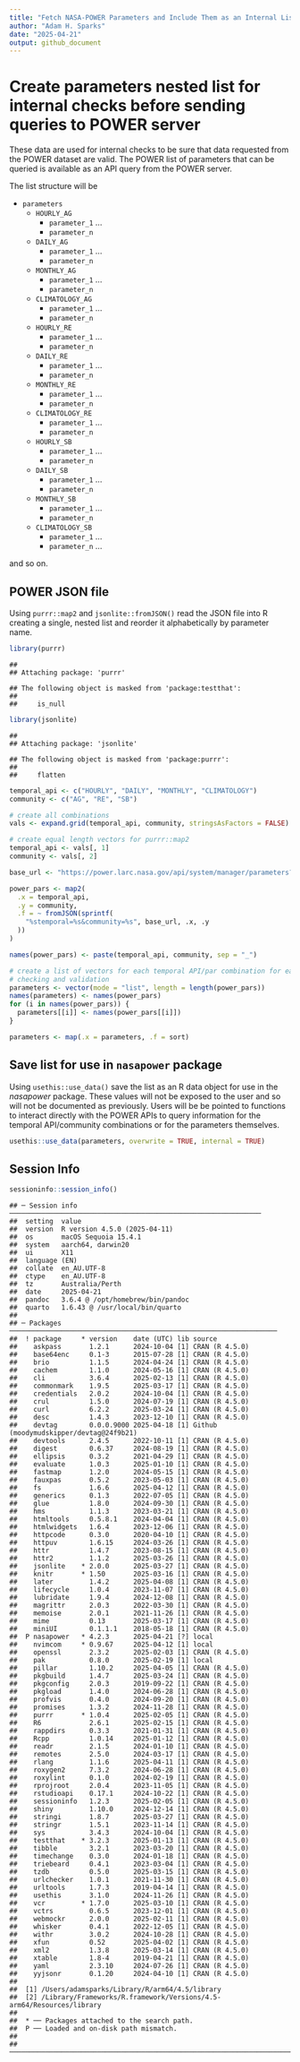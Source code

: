 ```yaml
---
title: "Fetch NASA-POWER Parameters and Include Them as an Internal List"
author: "Adam H. Sparks"
date: "2025-04-21"
output: github_document
---
```




# Create parameters nested list for internal checks before sending queries to POWER server

These data are used for internal checks to be sure that data requested from the POWER dataset are valid.
The POWER list of parameters that can be queried is available as an API query from the POWER server.

The list structure will be

-   `parameters`
    -   `HOURLY_AG`
        -   `parameter_1` ...
        -   `parameter_n`
    -   `DAILY_AG`
        -   `parameter_1` ...
        -   `parameter_n`
    -   `MONTHLY_AG`
        -   `parameter_1` ...
        -   `parameter_n`
    -   `CLIMATOLOGY_AG`
        -   `parameter_1` ...
        -   `parameter_n`
    -   `HOURLY_RE`
        -   `parameter_1` ...
        -   `parameter_n`
    -   `DAILY_RE`
        -   `parameter_1` ...
        -   `parameter_n`
    -   `MONTHLY_RE`
        -   `parameter_1` ...
        -   `parameter_n`
    -   `CLIMATOLOGY_RE`
        -   `parameter_1` ...
        -   `parameter_n`
    -   `HOURLY_SB`
        -   `parameter_1` ...
        -   `parameter_n`
    -   `DAILY_SB`
        -   `parameter_1` ...
        -   `parameter_n`
    -   `MONTHLY_SB`
        -   `parameter_1` ...
        -   `parameter_n`
    -   `CLIMATOLOGY_SB`
        -   `parameter_1` ...
        -   `parameter_n`
...

and so on.

## POWER JSON file

Using `purrr::map2` and `jsonlite::fromJSON()` read the JSON file into R creating a single, nested list and reorder it alphabetically by parameter name.


``` r
library(purrr)
```

```
## 
## Attaching package: 'purrr'
```

```
## The following object is masked from 'package:testthat':
## 
##     is_null
```

``` r
library(jsonlite)
```

```
## 
## Attaching package: 'jsonlite'
```

```
## The following object is masked from 'package:purrr':
## 
##     flatten
```

``` r
temporal_api <- c("HOURLY", "DAILY", "MONTHLY", "CLIMATOLOGY")
community <- c("AG", "RE", "SB")

# create all combinations
vals <- expand.grid(temporal_api, community, stringsAsFactors = FALSE)

# create equal length vectors for purrr::map2
temporal_api <- vals[, 1]
community <- vals[, 2]

base_url <- "https://power.larc.nasa.gov/api/system/manager/parameters?"

power_pars <- map2(
  .x = temporal_api,
  .y = community,
  .f = ~ fromJSON(sprintf(
    "%stemporal=%s&community=%s", base_url, .x, .y
  ))
)

names(power_pars) <- paste(temporal_api, community, sep = "_")

# create a list of vectors for each temporal API/par combination for easier
# checking and validation
parameters <- vector(mode = "list", length = length(power_pars))
names(parameters) <- names(power_pars)
for (i in names(power_pars)) {
  parameters[[i]] <- names(power_pars[[i]])
}

parameters <- map(.x = parameters, .f = sort)
```

## Save list for use in `nasapower` package

Using `usethis::use_data()` save the list as an R data object for use in the *nasapower* package.
These values will not be exposed to the user and so will not be documented as previously.
Users will be be pointed to functions to interact directly with the POWER APIs to query information for the temporal API/community combinations or for the parameters themselves.


``` r
usethis::use_data(parameters, overwrite = TRUE, internal = TRUE)
```

## Session Info


``` r
sessioninfo::session_info()
```

```
## ─ Session info ───────────────────────────────────────────────────────────────
##  setting  value
##  version  R version 4.5.0 (2025-04-11)
##  os       macOS Sequoia 15.4.1
##  system   aarch64, darwin20
##  ui       X11
##  language (EN)
##  collate  en_AU.UTF-8
##  ctype    en_AU.UTF-8
##  tz       Australia/Perth
##  date     2025-04-21
##  pandoc   3.6.4 @ /opt/homebrew/bin/pandoc
##  quarto   1.6.43 @ /usr/local/bin/quarto
## 
## ─ Packages ───────────────────────────────────────────────────────────────────
##  ! package     * version    date (UTC) lib source
##    askpass       1.2.1      2024-10-04 [1] CRAN (R 4.5.0)
##    base64enc     0.1-3      2015-07-28 [1] CRAN (R 4.5.0)
##    brio          1.1.5      2024-04-24 [1] CRAN (R 4.5.0)
##    cachem        1.1.0      2024-05-16 [1] CRAN (R 4.5.0)
##    cli           3.6.4      2025-02-13 [1] CRAN (R 4.5.0)
##    commonmark    1.9.5      2025-03-17 [1] CRAN (R 4.5.0)
##    credentials   2.0.2      2024-10-04 [1] CRAN (R 4.5.0)
##    crul          1.5.0      2024-07-19 [1] CRAN (R 4.5.0)
##    curl          6.2.2      2025-03-24 [1] CRAN (R 4.5.0)
##    desc          1.4.3      2023-12-10 [1] CRAN (R 4.5.0)
##    devtag        0.0.0.9000 2025-04-18 [1] Github (moodymudskipper/devtag@24f9b21)
##    devtools      2.4.5      2022-10-11 [1] CRAN (R 4.5.0)
##    digest        0.6.37     2024-08-19 [1] CRAN (R 4.5.0)
##    ellipsis      0.3.2      2021-04-29 [1] CRAN (R 4.5.0)
##    evaluate      1.0.3      2025-01-10 [1] CRAN (R 4.5.0)
##    fastmap       1.2.0      2024-05-15 [1] CRAN (R 4.5.0)
##    fauxpas       0.5.2      2023-05-03 [1] CRAN (R 4.5.0)
##    fs            1.6.6      2025-04-12 [1] CRAN (R 4.5.0)
##    generics      0.1.3      2022-07-05 [1] CRAN (R 4.5.0)
##    glue          1.8.0      2024-09-30 [1] CRAN (R 4.5.0)
##    hms           1.1.3      2023-03-21 [1] CRAN (R 4.5.0)
##    htmltools     0.5.8.1    2024-04-04 [1] CRAN (R 4.5.0)
##    htmlwidgets   1.6.4      2023-12-06 [1] CRAN (R 4.5.0)
##    httpcode      0.3.0      2020-04-10 [1] CRAN (R 4.5.0)
##    httpuv        1.6.15     2024-03-26 [1] CRAN (R 4.5.0)
##    httr          1.4.7      2023-08-15 [1] CRAN (R 4.5.0)
##    httr2         1.1.2      2025-03-26 [1] CRAN (R 4.5.0)
##    jsonlite    * 2.0.0      2025-03-27 [1] CRAN (R 4.5.0)
##    knitr       * 1.50       2025-03-16 [1] CRAN (R 4.5.0)
##    later         1.4.2      2025-04-08 [1] CRAN (R 4.5.0)
##    lifecycle     1.0.4      2023-11-07 [1] CRAN (R 4.5.0)
##    lubridate     1.9.4      2024-12-08 [1] CRAN (R 4.5.0)
##    magrittr      2.0.3      2022-03-30 [1] CRAN (R 4.5.0)
##    memoise       2.0.1      2021-11-26 [1] CRAN (R 4.5.0)
##    mime          0.13       2025-03-17 [1] CRAN (R 4.5.0)
##    miniUI        0.1.1.1    2018-05-18 [1] CRAN (R 4.5.0)
##  P nasapower   * 4.2.3      2025-04-21 [?] local
##    nvimcom     * 0.9.67     2025-04-12 [1] local
##    openssl       2.3.2      2025-02-03 [1] CRAN (R 4.5.0)
##    pak           0.8.0      2025-02-19 [1] local
##    pillar        1.10.2     2025-04-05 [1] CRAN (R 4.5.0)
##    pkgbuild      1.4.7      2025-03-24 [1] CRAN (R 4.5.0)
##    pkgconfig     2.0.3      2019-09-22 [1] CRAN (R 4.5.0)
##    pkgload       1.4.0      2024-06-28 [1] CRAN (R 4.5.0)
##    profvis       0.4.0      2024-09-20 [1] CRAN (R 4.5.0)
##    promises      1.3.2      2024-11-28 [1] CRAN (R 4.5.0)
##    purrr       * 1.0.4      2025-02-05 [1] CRAN (R 4.5.0)
##    R6            2.6.1      2025-02-15 [1] CRAN (R 4.5.0)
##    rappdirs      0.3.3      2021-01-31 [1] CRAN (R 4.5.0)
##    Rcpp          1.0.14     2025-01-12 [1] CRAN (R 4.5.0)
##    readr         2.1.5      2024-01-10 [1] CRAN (R 4.5.0)
##    remotes       2.5.0      2024-03-17 [1] CRAN (R 4.5.0)
##    rlang         1.1.6      2025-04-11 [1] CRAN (R 4.5.0)
##    roxygen2      7.3.2      2024-06-28 [1] CRAN (R 4.5.0)
##    roxylint      0.1.0      2024-02-19 [1] CRAN (R 4.5.0)
##    rprojroot     2.0.4      2023-11-05 [1] CRAN (R 4.5.0)
##    rstudioapi    0.17.1     2024-10-22 [1] CRAN (R 4.5.0)
##    sessioninfo   1.2.3      2025-02-05 [1] CRAN (R 4.5.0)
##    shiny         1.10.0     2024-12-14 [1] CRAN (R 4.5.0)
##    stringi       1.8.7      2025-03-27 [1] CRAN (R 4.5.0)
##    stringr       1.5.1      2023-11-14 [1] CRAN (R 4.5.0)
##    sys           3.4.3      2024-10-04 [1] CRAN (R 4.5.0)
##    testthat    * 3.2.3      2025-01-13 [1] CRAN (R 4.5.0)
##    tibble        3.2.1      2023-03-20 [1] CRAN (R 4.5.0)
##    timechange    0.3.0      2024-01-18 [1] CRAN (R 4.5.0)
##    triebeard     0.4.1      2023-03-04 [1] CRAN (R 4.5.0)
##    tzdb          0.5.0      2025-03-15 [1] CRAN (R 4.5.0)
##    urlchecker    1.0.1      2021-11-30 [1] CRAN (R 4.5.0)
##    urltools      1.7.3      2019-04-14 [1] CRAN (R 4.5.0)
##    usethis       3.1.0      2024-11-26 [1] CRAN (R 4.5.0)
##    vcr         * 1.7.0      2025-03-10 [1] CRAN (R 4.5.0)
##    vctrs         0.6.5      2023-12-01 [1] CRAN (R 4.5.0)
##    webmockr      2.0.0      2025-02-11 [1] CRAN (R 4.5.0)
##    whisker       0.4.1      2022-12-05 [1] CRAN (R 4.5.0)
##    withr         3.0.2      2024-10-28 [1] CRAN (R 4.5.0)
##    xfun          0.52       2025-04-02 [1] CRAN (R 4.5.0)
##    xml2          1.3.8      2025-03-14 [1] CRAN (R 4.5.0)
##    xtable        1.8-4      2019-04-21 [1] CRAN (R 4.5.0)
##    yaml          2.3.10     2024-07-26 [1] CRAN (R 4.5.0)
##    yyjsonr       0.1.20     2024-04-10 [1] CRAN (R 4.5.0)
## 
##  [1] /Users/adamsparks/Library/R/arm64/4.5/library
##  [2] /Library/Frameworks/R.framework/Versions/4.5-arm64/Resources/library
## 
##  * ── Packages attached to the search path.
##  P ── Loaded and on-disk path mismatch.
## 
## ──────────────────────────────────────────────────────────────────────────────
```

